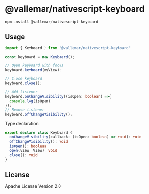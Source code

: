 # @vallemar/nativescript-keyboard

```javascript
npm install @vallemar/nativescript-keyboard
```

## Usage

```ts
import { Keyboard } from "@vallemar/nativescript-keyboard"

const keyboard = new Keyboard();

// Open keyboard with focus
keyboard.keyboard(myView);

// Close keyboard
keyboard.close();

// Add listener
keyboard.onChangeVisibility((isOpen: boolean) =>{
  console.log(isOpen)
});
// Remove listener
keyboard.offChangeVisibility();
```

Type declaration
```ts
export declare class Keyboard {
  onChangeVisibility(callback: (isOpen: boolean) => void): void
  offChangeVisibility(): void
  isOpen(): boolean
  open(view: View): void
  close(): void
}
```

## License

Apache License Version 2.0


